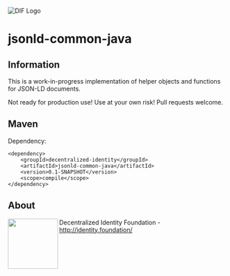 ![DIF Logo](https://raw.githubusercontent.com/decentralized-identity/universal-resolver/master/docs/logo-dif.png)

# jsonld-common-java

## Information

This is a work-in-progress implementation of helper objects and functions for JSON-LD documents.

Not ready for production use! Use at your own risk! Pull requests welcome.

## Maven

Dependency:

	<dependency>
		<groupId>decentralized-identity</groupId>
		<artifactId>jsonld-common-java</artifactId>
		<version>0.1-SNAPSHOT</version>
		<scope>compile</scope>
	</dependency>

## About

<img align="left" src="https://raw.githubusercontent.com/decentralized-identity/universal-resolver/master/docs/logo-dif.png" width="115">

Decentralized Identity Foundation - http://identity.foundation/

